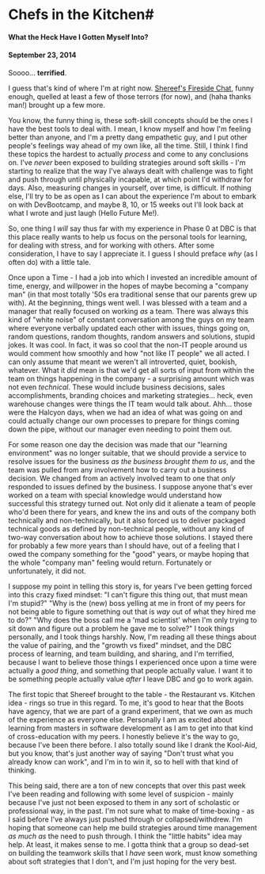 # Chefs in the Kitchen#
#### What the Heck Have I Gotten Myself Into? ####
#### September 23, 2014

Soooo... **terrified**.  

I guess that's kind of where I'm at right now. [Shereef's Fireside Chat](https://vimeo.com/85001014), funny enough, quelled at least a few of those terrors (for now), and (haha thanks man!) brought up a few more.

You know, the funny thing is, these soft-skill concepts should  be the ones I have the best tools to deal with.  I mean, I know myself and how I'm feeling better than anyone, and I'm a pretty dang empathetic guy, and I put other people's feelings way ahead of my own like, all the time.  Still, I think I find these topics the hardest to actually *process* and come to any conclusions on. I've *never* been exposed to building strategies around soft skills - I'm starting to realize that the way I've always dealt with challenge was to fight and push through until physically incapable, at which point I'd withdraw for days. Also, measuring changes in yourself, over time, is difficult.  If nothing else, I'll try to be as open as I can about the experience I'm about to embark on with DevBootcamp, and maybe 8, 10, or 15 weeks out I'll look back at what I wrote and just laugh (Hello Future Me!).

So, one thing I *will* say thus far with my experience in Phase 0 at DBC is that this place really wants to help us focus on the personal tools for learning, for dealing with stress, and for working with others. After some consideration, I have to say I appreciate it. I guess I should preface *why* (as I often do) with a little tale. 

Once upon a Time - I had a job into which I invested an incredible amount of time, energy, and willpower in the hopes of maybe becoming a "company man" (in that most totally '50s era traditional sense that our parents grew up with). At the beginning, things went well.  I was blessed with a team and a manager that really focused on working *as* a team.  There was always this kind of "white noise" of constant conversation among the guys on my team where everyone verbally updated each other with issues, things going on, random questions, random thoughts, random answers and solutions, stupid jokes. It was cool. In fact, it was so cool that the non-IT people around us would comment how smoothly and how "not like IT people" we all acted.  I can only assume that meant we weren't all introverted, quiet, bookish, whatever.  What it *did* mean is that we'd get all sorts of input from within the team on things happening in the company - a surprising amount which was not even *technical*.  These would include business decisions, sales accomplishments, branding choices and marketing strategies... heck, even warehouse changes were things the IT team would talk about. Ahh... those were the Halcyon days, when we had an idea of what was going on and could actually change our own processes to prepare for things coming down the pipe, without our manager even needing to point them out.

For some reason one day the decision was made that our "learning environment" was no longer suitable, that we should provide a service to resolve issues for the business *as the business brought them to us*, and the team was pulled from any involvement how to carry out a business decision.  We changed from an actively involved team to one that *only* responded to issues defined by the business. I suppose anyone that's ever worked on a team with special knowledge would understand how successful this strategy turned out. Not only did it alienate a team of people who'd been there for years, and knew the ins and outs of the company both technically and non-technically, but it also forced us to deliver packaged technical goods as defined by non-technical people, without any kind of two-way conversation about how to achieve those solutions.  I stayed there for probably a few more years than I should have, out of a feeling that I owed the company something for the "good" years, or maybe hoping that the whole "company man" feeling would return. Fortunately or unfortunately, it did not.

I suppose my point in telling this story is, for years I've been getting forced into this crazy fixed mindset: "I can't figure this thing out, that must mean I'm stupid?" "Why is the (new) boss yelling at me in front of my peers for not being able to figure something out that is *way* out of what they hired me to do?" "Why does the boss call me a 'mad scientist' when I'm only trying to sit down and figure out a problem he gave me to solve?" I took things personally, and I took things harshly. Now, I'm reading all these things about the value of pairing, and the "growth vs fixed" mindset, and the DBC process of learning, and team building, and sharing, and I'm terrified, because I want to believe those things I experienced once upon a time were actually a *good thing*, and something that people actually value. I want it to be something people actually value *after* I leave DBC and go to work again. 

The first topic that Shereef brought to the table - the Restaurant vs. Kitchen idea - rings so true in this regard. To me, it's good to hear that the Boots have agency, that we are part of a grand experiment, that we own as much of the experience as everyone else.  Personally I am as excited about learning from masters in software development as I am to get into that kind of cross-education with my peers.  I honestly believe it's the way to go, because I've been there before. I also totally sound like I drank the Kool-Aid, but you know, that's just another way of saying "Don't trust what you already know can work", and I'm in to win it, so to hell with that kind of thinking.

This being said, there are a ton of new concepts that over this past week I've been reading and following with some level of suspicion - mainly because I've just not been exposed to them in any sort of scholastic or professional way, in the past. I'm not sure what to make of time-boxing - as I said before I've always just pushed through or collapsed/withdrew. I'm hoping that someone can help me build strategies around time management *as much as* the need to push through. I think the "little habits" idea may help. At least, it makes sense to me. I gotta think that a group so dead-set on building the teamwork skills that I *have* seen work, must know something about soft strategies that I don't, and I'm just hoping for the very best.


